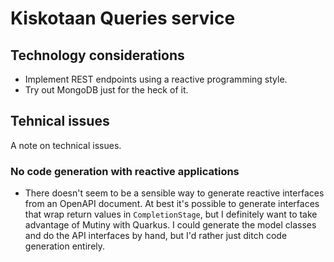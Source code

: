 # Kiskotaan Queries service

## Technology considerations
- Implement REST endpoints using a reactive programming style.
- Try out MongoDB just for the heck of it.

## Tehnical issues
A note on technical issues.

### No code generation with reactive applications
- There doesn't seem to be a sensible way to generate reactive interfaces from an OpenAPI document. At best it's possible to generate interfaces that wrap return values in `CompletionStage`, but I definitely want to take advantage of Mutiny with Quarkus. I could generate the model classes and do the API interfaces by hand, but I'd rather just ditch code generation entirely.
